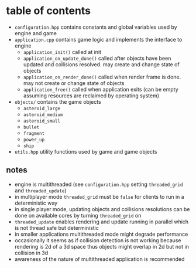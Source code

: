 # table of contents
* `configuration.hpp` contains constants and global variables used by engine and game
* `application.cpp` contains game logic and implements the interface to engine
  - `application_init()` called at init
  - `application_on_update_done()` called after objects have been updated and collisions resolved. may create and change state of objects
  - `application_on_render_done()` called when render frame is done. may not create or change state of objects
  - `application_free()` called when application exits (can be empty assuming resources are reclaimed by operating system)
* `objects/` contains the game objects
  - `asteroid_large`
  - `asteroid_medium`
  - `asteroid_small`
  - `bullet`
  - `fragment`
  - `power_up`
  - `ship`
* `utils.hpp` utility functions used by game and game objects

## notes
* engine is multithreaded (see `configuration.hpp` setting `threaded_grid` and `threaded_update`)
* in multiplayer mode `threaded_grid` must be `false` for clients to run in a  deterministic way
* in single player mode, updating objects and collisions resolutions can be done on available cores by turning `threaded_grid` on
* `threaded_update` enables rendering and update running in parallel which is not thread safe but deterministic
* in smaller applications multithreaded mode might degrade performance
* occasionally it seems as if collision detection is not working because rendering is 2d of a 3d space thus objects might overlap in 2d but not in collision in 3d
* awareness of the nature of multithreaded application is recommended
